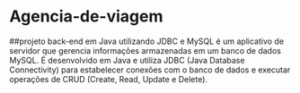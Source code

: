 # Agencia-de-viagem
##projeto back-end em Java utilizando JDBC e MySQL é um aplicativo de servidor que gerencia informações armazenadas em um banco de dados MySQL. É desenvolvido em Java e utiliza JDBC (Java Database Connectivity) para estabelecer conexões com o banco de dados e executar operações de CRUD (Create, Read, Update e Delete). 
